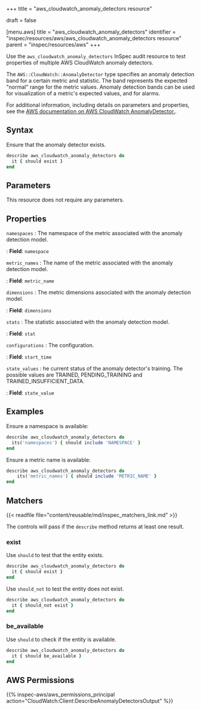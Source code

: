 +++
title = "aws_cloudwatch_anomaly_detectors resource"

draft = false


[menu.aws]
title = "aws_cloudwatch_anomaly_detectors"
identifier = "inspec/resources/aws/aws_cloudwatch_anomaly_detectors resource"
parent = "inspec/resources/aws"
+++

Use the `aws_cloudwatch_anomaly_detectors` InSpec audit resource to test properties of multiple AWS CloudWatch anomaly detectors.

The `AWS::CloudWatch::AnomalyDetector` type specifies an anomaly detection band for a certain metric and statistic. The band represents the expected "normal" range for the metric values. Anomaly detection bands can be used for visualization of a metric's expected values, and for alarms.

For additional information, including details on parameters and properties, see the [AWS documentation on AWS CloudWatch AnomalyDetector.](https://docs.aws.amazon.com/AWSCloudFormation/latest/UserGuide/aws-resource-cloudwatch-anomalydetector.html).

## Syntax

Ensure that the anomaly detector exists.

```ruby
describe aws_cloudwatch_anomaly_detectors do
  it { should exist }
end
```

## Parameters

This resource does not require any parameters.

## Properties

`namespaces`
: The namespace of the metric associated with the anomaly detection model.

: **Field**: `namespace`

`metric_names`
: The name of the metric associated with the anomaly detection model.

: **Field**: `metric_name`

`dimensions`
: The metric dimensions associated with the anomaly detection model.

: **Field**: `dimensions`

`stats`
: The statistic associated with the anomaly detection model.

: **Field**: `stat`

`configurations`
: The configuration.

: **Field**: `start_time`

`state_values`
: he current status of the anomaly detector's training. The possible values are TRAINED, PENDING_TRAINING and TRAINED_INSUFFICIENT_DATA.

: **Field**: `state_value`

## Examples

Ensure a namespace is available:

```ruby
describe aws_cloudwatch_anomaly_detectors do
  its('namespaces') { should include 'NAMESPACE' }
end
```

Ensure a metric name is available:

```ruby
describe aws_cloudwatch_anomaly_detectors do
    its('metric_names') { should include 'METRIC_NAME' }
end
```

## Matchers

{{< readfile file="content/reusable/md/inspec_matchers_link.md" >}}

The controls will pass if the `describe` method returns at least one result.

### exist

Use `should` to test that the entity exists.

```ruby
describe aws_cloudwatch_anomaly_detectors do
  it { should exist }
end
```

Use `should_not` to test the entity does not exist.

```ruby
describe aws_cloudwatch_anomaly_detectors do
  it { should_not exist }
end
```

### be_available

Use `should` to check if the entity is available.

```ruby
describe aws_cloudwatch_anomaly_detectors do
  it { should be_available }
end
```

## AWS Permissions

{{% inspec-aws/aws_permissions_principal action="CloudWatch:Client:DescribeAnomalyDetectorsOutput" %}}
